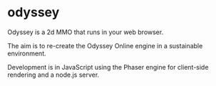 # odyssey

<p>Odyssey is a 2d MMO that runs in your web browser.</p>
<p>The aim is to re-create the Odyssey Online engine in a sustainable environment.</p>
<p>Development is in JavaScript using the Phaser engine for client-side rendering and a node.js server.</p>
